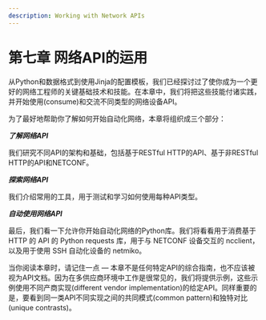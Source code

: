 ```yaml
---
description: Working with Network APIs
---
```


# 第七章 网络API的运用

从Python和数据格式到使用Jinja的配置模板，我们已经探讨过了使你成为一个更好的网络工程师的关键基础技术和技能。在本章中，我们将把这些技能付诸实践，并开始使用\(consume\)和交流不同类型的网络设备API。 



为了最好地帮助你了解如何开始自动化网络，本章将组织成三个部分：

_**了解网络API**_

我们研究不同API的架构和基础，包括基于RESTful HTTP的API、基于非RESTful HTTP的API和NETCONF。

_**探索网络API**_

我们介绍常用的工具，用于测试和学习如何使用每种API类型。

_**自动使用网络API**_

最后，我们看一下允许你开始自动化网络的Python库。我们将看看用于消费基于 HTTP 的 API 的 Python requests 库，用于与 NETCONF 设备交互的 ncclient，以及用于使用 SSH 自动化设备的 netmiko。



当你阅读本章时，请记住一点 — 本章不是任何特定API的综合指南，也不应该被视为API文档。因为在多供应商环境中工作是很常见的，我们将提供示例，这些示例使用不同产商实现\(different vendor implementation\)的给定API。同样重要的是，要看到同一类API不同实现之间的共同模式\(common pattern\)和独特对比\(unique contrasts\)。

